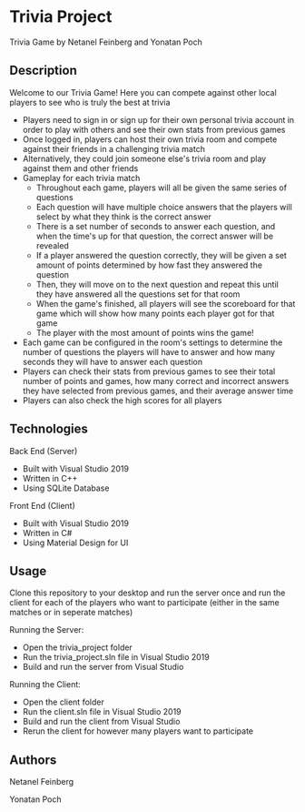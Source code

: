 # Trivia Project

Trivia Game by Netanel Feinberg and Yonatan Poch

## Description

Welcome to our Trivia Game! Here you can compete against other local players to see who is truly the best at trivia

- Players need to sign in or sign up for their own personal trivia account in order to play with others and see their own stats from previous games
- Once logged in, players can host their own trivia room and compete against their friends in a challenging trivia match
- Alternatively, they could join someone else's trivia room and play against them and other friends
- Gameplay for each trivia match
    * Throughout each game, players will all be given the same series of questions
    * Each question will have multiple choice answers that the players will select by what they think is the correct answer
    * There is a set number of seconds to answer each question, and when the time's up for that question, the correct answer will be revealed
    * If a player answered the question correctly, they will be given a set amount of points determined by how fast they answered the question
    * Then, they will move on to the next question and repeat this until they have answered all the questions set for that room
    * When the game's finished, all players will see the scoreboard for that game which will show how many points each player got for that game
    * The player with the most amount of points wins the game!
- Each game can be configured in the room's settings to determine the number of questions the players will have to answer and how many seconds they will have to answer each question
- Players can check their stats from previous games to see their total number of points and games, how many correct and incorrect answers they have selected from previous games, and their average answer time
- Players can also check the high scores for all players

## Technologies

Back End (Server)
- Built with Visual Studio 2019
- Written in C++
- Using SQLite Database

Front End (Client)
- Built with Visual Studio 2019
- Written in C#
- Using Material Design for UI

## Usage

Clone this repository to your desktop and run the server once and run the client for each of the players who want to participate (either in the same matches or in seperate matches)

Running the Server:
- Open the trivia_project folder
- Run the trivia_project.sln file in Visual Studio 2019
- Build and run the server from Visual Studio

Running the Client:
- Open the client folder
- Run the client.sln file in Visual Studio 2019
- Build and run the client from Visual Studio
- Rerun the client for however many players want to participate

## Authors

Netanel Feinberg

Yonatan Poch